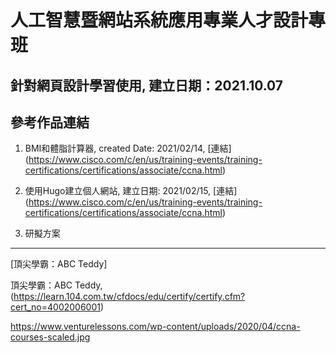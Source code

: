 # 人工智慧暨網站系統應用專業人才設計專班

## 針對網頁設計學習使用, 建立日期：2021.10.07

## 參考作品連結

1. BMI和體脂計算器, created Date: 2021/02/14, [連結] (https://www.cisco.com/c/en/us/training-events/training-certifications/certifications/associate/ccna.html)

2. 使用Hugo建立個人網站, 建立日期: 2021/02/15, [連結] (https://www.cisco.com/c/en/us/training-events/training-certifications/certifications/associate/ccna.html)

3. 研擬方案

---

[頂尖學霸：ABC Teddy]

頂尖學霸：ABC Teddy, (https://learn.104.com.tw/cfdocs/edu/certify/certify.cfm?cert_no=4002006001)

https://www.venturelessons.com/wp-content/uploads/2020/04/ccna-courses-scaled.jpg
